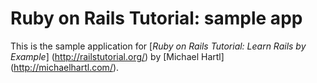 # Ruby on Rails Tutorial: sample app

This is the sample application for
[*Ruby on Rails Tutorial: Learn Rails by Example*] (http://railstutorial.org/)
by [Michael Hartl] (http://michaelhartl.com/).
